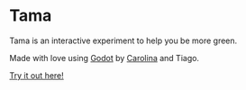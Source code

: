 # Tama

Tama is an interactive experiment to help you be more green. 

Made with love using [Godot](https://godotengine.org/) by [Carolina](https://github.com/nikanyx) and Tiago.


[Try it out here!](https://quendera.github.io/Tama/)
